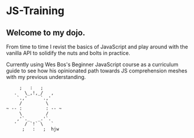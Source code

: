 # JS-Training

## Welcome to my dojo. 

From time to time I revist the basics of JavaScript and play around with the vanilla API to solidify the nuts and bolts in practice.

Currently using Wes Bos's Beginner JavaScript course as a curriculum guide to see how his opinionated path towards JS comprehension meshes with my previous understanding.
```
     ;   :   ;
   .   \_,!,_/   ,
    `.,'     `.,'
     /         \
~ -- :         : -- ~
     \         /
    ,'`._   _.'`.
   '   / `!` \   `
      ;   :   ;  hjw
```